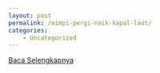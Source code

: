 ```yaml
---
layout: post
permalink: /mimpi-pergi-naik-kapal-laut/
categories:
    - Uncategorized
---
```


[Baca Selengkapnya](/07)